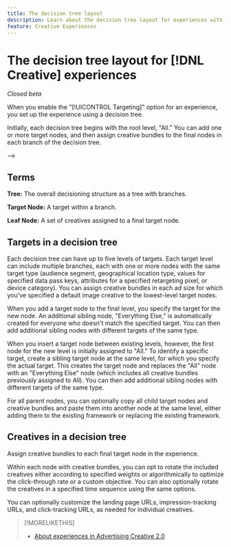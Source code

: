 ```yaml
---
title: The decision tree layout
description: Learn about the decision tree layout for experiences with targeting.
feature: Creative Experiences
---
```

# The decision tree layout for [!DNL Creative] experiences

*Closed beta*

When you enable the "[!UICONTROL Targeting]" option for an experience, you set up the experience using a decision tree.

Initially, each decision tree begins with the root level, "All." You can add one or more target nodes, and then assign creative bundles to the final nodes in each branch of the decision tree.

<!--
>[!NOTE]
>
>You can optionally assign creative bundles to the root level, without targets. However, the [XXXX workflow](experience-create-no-targeting.md) XXXXX is better XXX.<!-- Explain the diff and why to choose the other option. -->
-->

<!-- insert screen capture -->

## Terms

**Tree:** The overall decisioning structure as a tree with branches.

**Target Node:** A target within a branch.

**Leaf Node:** A set of creatives assigned to a final target node.

## Targets in a decision tree

Each decision tree can have up to five levels of targets. Each target level can include multiple branches, each with one or more nodes with the same target type (audience segment, geographical location type, values for specified data pass keys, attributes for a specified retargeting pixel, or device category). You can assign creative bundles in each ad size for which you've specified a default image creative to the lowest-level target nodes.

<!--insert screen capture -->

When you add a target node to the final level, you specify the target for the new node. An additional sibling node, "Everything Else," is automatically created for everyone who doesn't match the specified target. You can then add additional sibling nodes with different targets of the same type.

When you insert a target node between existing levels, however, the first node for the new level is initially assigned to "All." To identify a specific target, create a sibling target node at the same level, for which you specify the actual target. This creates the target node and replaces the "All" node with an "Everything Else" node (which includes all creative bundles previously assigned to All). You can then add additional sibling nodes with different targets of the same type.

For all parent nodes, you can optionally copy all child target nodes and creative bundles and paste them into another node at the same level, either adding them to the existing framework or replacing the existing framework.

## Creatives in a decision tree

Assign creative bundles to each final target node in the experience.

Within each node with creative bundles, you can opt to rotate the included creatives either according to specified weights or algorithmically to optimize the click-through rate or a custom objective. You can also optionally rotate the creatives in a specified time sequence using the same options.

You can optionally customize the landing page URLs, impression-tracking URLs, and click-tracking URLs, as needed for individual creatives. <!-- Not in the UI as of 1/31: For flexible HTML5 creatives, you can customize any of the flexible attributes. -->

>[!MORELIKETHIS]
>
>* [About experiences in Advertising Creative 2.0](experience-about.md)
